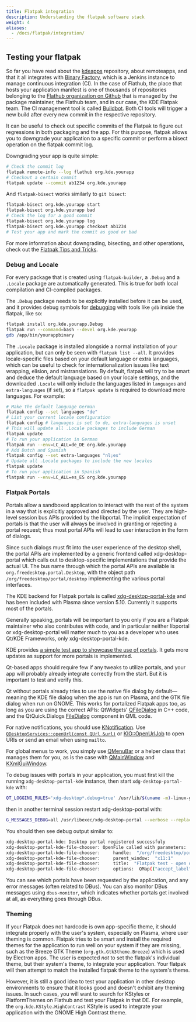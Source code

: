 ```yaml
---
title: Flatpak integration
description: Understanding the flatpak software stack
weight: 4
aliases:
  - /docs/flatpak/integration/
---
```


## Testing your flatpak

So far you have read about the [kdeapps](https://invent.kde.org/packaging/flatpak-kde-applications) repository, about remoteapps, and that it all integrates with [Binary Factory](https://binary-factory.kde.org/), which is a Jenkins instance to manage continuous integration (CI). In the case of Flathub, the place that hosts your application manifest is one of thousands of repositories belonging to the [Flathub organization on Github](https://github.com/flathub) that is managed by the package maintainer, the Flathub team, and in our case, the KDE Flatpak team. The CI management tool is called [Buildbot](https://buildbot.flathub.org/). Both CI tools will trigger a new build after every new commit in the respective repository.

It can be useful to check out specific commits of the Flatpak to figure out regressions in both packaging and the app. For this purpose, flatpak allows you to downgrade your application to a specific commit or perform a bisect operation on the flatpak commit log.

Downgrading your app is quite simple:

```bash
# Check the commit log
flatpak remote-info --log flathub org.kde.yourapp
# Checkout a certain commit
flatpak update --commit ab1234 org.kde.yourapp
```

And `flatpak-bisect` works similarly to `git bisect`:

```bash
flatpak-bisect org.kde.yourapp start
flatpak-bisect org.kde.yourapp bad
# Check the log for a good commit
flatpak-bisect org.kde.yourapp log
flatpak-bisect org.kde.yourapp checkout ab1234
# Test your app and mark the commit as good or bad
```

For more information about downgrading, bisecting, and other operations, check out the [Flatpak Tips and Tricks](https://docs.flatpak.org/en/latest/tips-and-tricks.html).

### Debug and Locale

For every package that is created using `flatpak-builder`, a `.Debug` and a `.Locale` package are automatically generated. This is true for both local compilation and CI-compiled packages.

The `.Debug` package needs to be explicitly installed before it can be used, and it provides debug symbols for [debugging](https://docs.flatpak.org/en/latest/debugging.html) with tools like `gdb` inside the flatpak, like so:

```bash
flatpak install org.kde.yourapp.Debug
flatpak run --command=bash --devel org.kde.yourapp
gdb /app/bin/yourappbinary
```

The `.Locale` package is installed alongside a normal installation of your application, but can only be seen with `flatpak list --all`. It provides locale-specific files based on your default language or extra languages, which can be useful to check for internationalization issues like text wrapping, elision, and mistranslations. By default, flatpak will try to be smart and deduce the default language based on your locale settings, and the downloaded `.Locale` will only include the languages listed in `languages` and `extra-languages` (if set), so a `flatpak update` is required to download more languages. For example:

```bash
# Make the default language German
flatpak config --set languages "de"
# List your current locale configuration
flatpak config # languages is set to de, extra-languages is unset
# This will update all .Locale packages to include German
flatpak update
# To run your application in German
flatpak run --env=LC_ALL=de_DE org.kde.yourapp
# Add Dutch and Spanish
flatpak config --set extra-languages "nl;es"
# Update all .Locale packages to include the new locales
flatpak update
# To run your application in Spanish
flatpak run --env=LC_ALL=es_ES org.kde.yourapp
```

### Flatpak Portals

Portals allow a sandboxed application to interact with the rest of the system in a way that is explicitly approved and directed by the user. They are high-level session bus APIs provided by the libportal. The implicit expectation of portals is that the user will always be involved in granting or rejecting a portal request; thus most portal APIs will lead to user interaction in the form of dialogs.

Since such dialogs must fit into the user experience of the desktop shell, the portal APIs are implemented by a generic frontend called xdg-desktop-portal which calls out to desktop-specific implementations that provide the actual UI. The bus name through which the portal APIs are available is `org.freedesktop.portal.Desktop`, with the object path `/org/freedesktop/portal/desktop` implementing the various portal interfaces.

The KDE backend for Flatpak portals is called [xdg-desktop-portal-kde](https://invent.kde.org/plasma/xdg-desktop-portal-kde) and has been included with Plasma since version 5.10. Currently it supports most of the portals.

Generally speaking, portals will be important to you only if you are a Flatpak maintainer who also contributes with code, and in particular neither libportal or xdg-desktop-portal will matter much to you as a developer who uses Qt/KDE Frameworks, only xdg-desktop-portal-kde.

KDE provides [a simple test app to showcase the use of portals](https://invent.kde.org/libraries/xdg-portal-test-kde). It gets more updates as support for more portals is implemented.

Qt-based apps should require few if any tweaks to utilize portals, and your app will probably already integrate correctly from the start. But it is important to test and verify this.

Qt without portals already tries to use the native file dialog by default&mdash;meaning the KDE file dialog when the app is run on Plasma, and the GTK file dialog when run on GNOME. This works for portalized Flatpak apps too, as long as you are using the correct APIs: QtWidgets' [QFileDialog](https://doc.qt.io/qt-6/qfiledialog.html) in C++ code, and the QtQuick.Dialogs [FileDialog](https://doc.qt.io/qt-6/qml-qtquick-dialogs-filedialog.html) component in QML code.

For native notifications, you should use [KNotification](https://api.kde.org/frameworks/knotifications/html/classKNotification.html). Use [`QDesktopServices::openUrl(const QUrl &url)`](https://doc.qt.io/qt-6/qdesktopservices.html#openUrl) or [KIO::OpenUrlJob](https://api.kde.org/frameworks/kio/html/classKIO_1_1OpenUrlJob.html) to open URIs or send an email when using `mailto`.

For global menus to work, you simply use [QMenuBar](https://doc.qt.io/qt-6/qmenubar.html) or a helper class that manages them for you, as is the case with [QMainWindow](https://doc.qt.io/qt-6/qmainwindow.html) and [KXmlGuiWindow](https://api.kde.org/frameworks/kxmlgui/html/classKXmlGuiWindow.html).

To debug issues with portals in your application, you must first kill the running `xdg-desktop-portal-kde` instance, then start `xdg-desktop-portal-kde` with:

```bash
QT_LOGGING_RULES='xdg-desktop*.debug=true' /usr/lib/$(uname -m)-linux-gnu/libexec/xdg-desktop-portal-kde
```

then in another terminal session restart xdg-desktop-portal with:

```bash
G_MESSAGES_DEBUG=all /usr/libexec/xdg-desktop-portal --verbose --replace
```

You should then see debug output similar to:

```bash
xdg-desktop-portal-kde: Desktop portal registered successfuly
xdg-desktop-portal-kde-file-chooser: OpenFile called with parameters:
xdg-desktop-portal-kde-file-chooser:     handle:  "/org/freedesktop/portal/desktop/request/1_255/t"
xdg-desktop-portal-kde-file-chooser:     parent_window:  "x11:1"
xdg-desktop-portal-kde-file-chooser:     title:  "Flatpak test - open dialog"
xdg-desktop-portal-kde-file-chooser:     options:  QMap(("accept_label", QVariant(QString, "Open (portal)"))("filters", QVariant(QDBusArgument, ))("modal", QVariant(bool, true))("multiple", QVariant(bool, true)))
```

You can see which portals have been requested by the application, and any error messages (often related to DBus). You can also monitor DBus messages using `dbus-monitor`, which indicates whether portals get involved at all, as everything goes through DBus.

### Theming

If your Flatpak does not hardcode is own app-specific theme, it should integrate properly with the user's system, especially on Plasma, where user theming is common. Flatpak tries to be smart and install the required themes for the application to run well on your system if they are missing, such as the Breeze GTK Theme (`org.gtk.Gtk3theme.Breeze`) which is used by Electron apps. The user is expected *not* to set the flatpak's individual theme, but their system's theme, to integrate your application. Your flatpak will then attempt to match the installed flatpak theme to the system's theme.

However, it is still a good idea to test your application in other desktop environments to ensure that it looks good and doesn't exhibit any theming issues. In such cases, you will want to search for KStyles or PlatformThemes on Flathub and test your Flatpak in that DE. For example, the `org.kde.KStyle.HighContrast` KStyle is used to integrate your application with the GNOME High Contrast theme.



